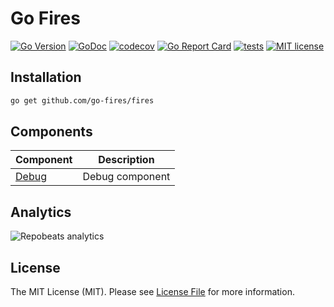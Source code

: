 # Go Fires

[![Go Version](https://badgen.net/github/release/go-fires/fires/stable)](https://github.com/go-fires/fires/releases)
[![GoDoc](https://pkg.go.dev/badge/github.com/go-fires/fires)](https://pkg.go.dev/github.com/go-fires/fires)
[![codecov](https://codecov.io/gh/go-fires/fires/branch/master/graph/badge.svg?token=5TWGQ9DIRU)](https://codecov.io/gh/go-fires/fires)
[![Go Report Card](https://goreportcard.com/badge/github.com/go-fires/fires)](https://goreportcard.com/report/github.com/go-fires/fires)
[![tests](https://github.com/go-fires/fires/actions/workflows/go.yml/badge.svg)](https://github.com/go-fires/fires/actions/workflows/go.yml)
[![MIT license](https://img.shields.io/badge/license-MIT-brightgreen.svg)](https://opensource.org/licenses/MIT)

## Installation

```bash
go get github.com/go-fires/fires
```

## Components

| Component        | Description          |
|------------------|----------------------|
| [Debug](./debug) | Debug component      |


## Analytics

![Repobeats analytics](https://repobeats.axiom.co/api/embed/9919360081b7e54c93a1c983ac95ffc344d35815.svg "Repobeats analytics image")

## License

The MIT License (MIT). Please see [License File](LICENSE) for more information.